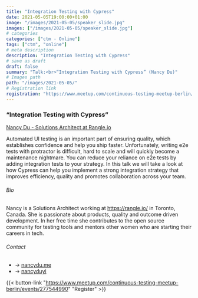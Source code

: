```yaml
---
title: "Integration Testing with Cypress"
date: 2021-05-05T19:00:00+01:00
image: "/images/2021-05-05/speaker_slide.jpg"
images: ["/images/2021-05-05/speaker_slide.jpg"]
# categories
categories: ["ctm - Online"]
tags: ["ctm", "online"]
# meta description
description: "Integration Testing with Cypress"
# save as draft
draft: false
summary: "Talk:<br>“Integration Testing with Cypress” (Nancy Du)"
# Images path
path: "/images/2021-05-05/"
# Registration link
registration: "https://www.meetup.com/continuous-testing-meetup-berlin/events/277544990"
---
```


### “Integration Testing with Cypress”
[Nancy Du - Solutions Architect at Rangle.io](https://www.linkedin.com/in/nancyduyi/)

Automated UI testing is an important part of ensuring quality, which establishes 
confidence and help you ship faster. Unfortunately, writing e2e tests with protractor 
is difficult, hard to scale and will quickly become a maintenance nightmare. You can 
reduce your reliance on e2e tests by adding integration tests to your strategy. In 
this talk we will take a look at how Cypress can help you implement a strong 
integration strategy that improves efficiency, quality and promotes collaboration 
across your team.

###### Bio
Nancy is a Solutions Architect working at https://rangle.io/ in Toronto, Canada. She 
is passionate about products, quality and outcome driven development. In her free time 
she contributes to the open source community for testing tools and mentors other 
women who are starting their careers in tech.


###### Contact
- <i class="fa fa-globe"></i> -> [nancydu.me](http://nancydu.me/)
- <i class="fa fa-linkedin"></i> -> [nancyduyi](https://www.linkedin.com/in/nancyduyi/)


{{< button-link "https://www.meetup.com/continuous-testing-meetup-berlin/events/277544990" "Register" >}}
